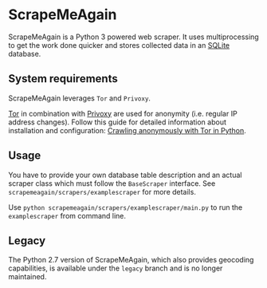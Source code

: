 # ScrapeMeAgain

ScrapeMeAgain is a Python 3 powered web scraper. It uses multiprocessing to get the work done quicker and stores collected data in an [SQLite](http://www.sqlite.org/) database.

## System requirements
ScrapeMeAgain leverages `Tor` and `Privoxy`.

[Tor](https://www.torproject.org/) in combination with [Privoxy](http://www.privoxy.org/) are used for anonymity (i.e. regular IP address changes). Follow this guide for detailed information about installation and configuration: [Crawling anonymously with Tor in Python](http://sacharya.com/crawling-anonymously-with-tor-in-python/).

## Usage
You have to provide your own database table description and an actual scraper class which must follow the `BaseScraper` interface. See `scrapemeagain/scrapers/examplescraper` for more details.

Use `python scrapemeagain/scrapers/examplescraper/main.py` to run the `examplescraper` from command line.

## Legacy
The Python 2.7 version of ScrapeMeAgain, which also provides geocoding capabilities, is available under the `legacy` branch and is no longer maintained.
